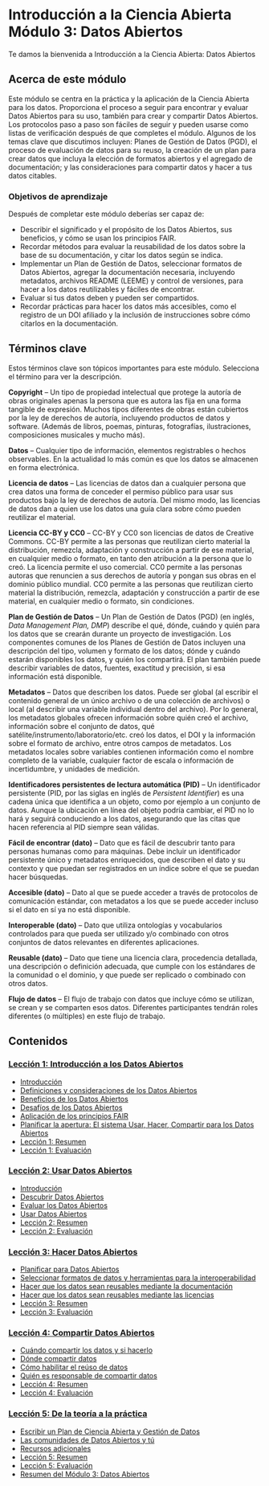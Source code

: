 # Introducción a la Ciencia Abierta Módulo 3: Datos Abiertos

Te damos la bienvenida a Introducción a la Ciencia Abierta: Datos Abiertos

## Acerca de este módulo

Este módulo se centra en la práctica y la aplicación de la Ciencia Abierta para los datos. Proporciona el proceso a seguir para encontrar y evaluar Datos Abiertos para su uso, también para crear y compartir Datos Abiertos. Los protocolos paso a paso son fáciles de seguir y pueden usarse como listas de verificación después de que completes el módulo. Algunos de los temas clave que discutimos incluyen: Planes de Gestión de Datos (PGD), el proceso de evaluación de datos para su reuso, la creación de un plan para crear datos que incluya la elección de formatos abiertos y el agregado de documentación; y las consideraciones para compartir datos y hacer a tus datos citables.

### Objetivos de aprendizaje

Después de completar este módulo deberías ser capaz de:

- Describir el significado y el propósito de los Datos Abiertos, sus beneficios, y cómo se usan los principios FAIR.
- Recordar métodos para evaluar la reusabilidad de los datos sobre la base de su documentación, y citar los datos según se indica.
- Implementar un Plan de Gestión de Datos, seleccionar formatos de Datos Abiertos, agregar la documentación necesaria, incluyendo metadatos, archivos README (LEEME) y control de versiones, para hacer a los datos reutilizables y fáciles de encontrar.
- Evaluar si tus datos deben y pueden ser compartidos.
- Recordar prácticas para hacer los datos más accesibles, como el registro de un DOI afiliado y la inclusión de instrucciones sobre cómo citarlos en la documentación.

## Términos clave

Estos términos clave son tópicos importantes para este módulo. Selecciona el término para ver la descripción.

**Copyright** – Un tipo de propiedad intelectual que protege la autoría de obras originales apenas la persona que es autora las fija en una forma tangible de expresión. Muchos tipos diferentes de obras están cubiertos por la ley de derechos de autoría, incluyendo productos de datos y software. (Además de libros, poemas, pinturas, fotografías, ilustraciones, composiciones musicales y mucho más).

**Datos** – Cualquier tipo de información, elementos registrables o hechos observables. En la actualidad lo más común es que los datos se almacenen en forma electrónica.

**Licencia de datos** – Las licencias de datos dan a cualquier persona que crea datos una forma de conceder el permiso público para usar sus productos bajo la ley de derechos de autoría. Del mismo modo, las licencias de datos dan a quien use los datos una guía clara sobre cómo pueden reutilizar el material.

**Licencia CC-BY y CC0** – CC-BY y CC0 son licencias de datos de Creative Commons. CC-BY permite a las personas que reutilizan cierto material la distribución, remezcla, adaptación y construcción a partir de ese material, en cualquier medio o formato, en tanto den atribución a la persona que lo creó. La licencia permite el uso comercial. CC0 permite a las personas autoras que renuncien a sus derechos de autoría y pongan sus obras en el dominio público mundial. CC0 permite a las personas que reutilizan cierto material la distribución, remezcla, adaptación y construcción a partir de ese material, en cualquier medio o formato, sin condiciones.

**Plan de Gestión de Datos** – Un Plan de Gestión de Datos (PGD) (en inglés, _Data Management Plan, DMP_) describe el qué, dónde, cuándo y quién para los datos que se crearán durante un proyecto de investigación. Los componentes comunes de los Planes de Gestión de Datos incluyen una descripción del tipo, volumen y formato de los datos; dónde y cuándo estarán disponibles los datos, y quién los compartirá. El plan también puede describir variables de datos, fuentes, exactitud y precisión, si esa información está disponible.

**Metadatos** – Datos que describen los datos. Puede ser global (al escribir el contenido general de un único archivo o de una colección de archivos) o local (al describir una variable individual dentro del archivo). Por lo general, los metadatos globales ofrecen información sobre quién creó el archivo, información sobre el conjunto de datos, qué satélite/instrumento/laboratorio/etc. creó los datos, el DOI y la información sobre el formato de archivo, entre otros campos de metadatos. Los metadatos locales sobre variables contienen información como el nombre completo de la variable, cualquier factor de escala o información de incertidumbre, y unidades de medición.

**Identificadores persistentes de lectura automática (PID)** – Un identificador persistente (PID, por las siglas en inglés de _Persistent Identifier_) es una cadena única que identifica a un objeto, como por ejemplo a un conjunto de datos. Aunque la ubicación en línea del objeto podría cambiar, el PID no lo hará y seguirá conduciendo a los datos, asegurando que las citas que hacen referencia al PID siempre sean válidas.

**Fácil de encontrar (dato)** – Dato que es fácil de descubrir tanto para personas humanas como para máquinas. Debe incluir un identificador persistente único y metadatos enriquecidos, que describen el dato y su contexto y que puedan ser registrados en un índice sobre el que se puedan hacer búsquedas.

**Accesible (dato)** – Dato al que se puede acceder a través de protocolos de comunicación estándar, con metadatos a los que se puede acceder incluso si el dato en sí ya no está disponible.

**Interoperable (dato)** – Dato que utiliza ontologías y vocabularios controlados para que pueda ser utilizado y/o combinado con otros conjuntos de datos relevantes en diferentes aplicaciones.

**Reusable (dato)** – Dato que tiene una licencia clara, procedencia detallada, una descripción o definición adecuada, que cumple con los estándares de la comunidad o el dominio, y que puede ser replicado o combinado con otros datos.

**Flujo de datos** – El flujo de trabajo con datos que incluye cómo se utilizan, se crean y se comparten esos datos. Diferentes participantes tendrán roles diferentes (o múltiples) en este flujo de trabajo.

## Contenidos

### [Lección 1: Introducción a los Datos Abiertos](./Lesson_1)

- [Introducción](./Lesson_1#introducci%C3%B3n)
- [Definiciones y consideraciones de los Datos Abiertos](./Lesson_1#definiciones-y-consideraciones-de-los-datos-abiertos)
- [Beneficios de los Datos Abiertos](./Lesson_1#beneficios-de-los-datos-abiertos)
- [Desafíos de los Datos Abiertos](./Lesson_1#desaf%C3%ADos-de-los-datos-abiertos)
- [Aplicación de los principios FAIR](./Lesson_1#aplicaci%C3%B3n-de-los-principios-fair)
- [Planificar la apertura: El sistema Usar, Hacer, Compartir para los Datos Abiertos](./Lesson_1#planificar-la-apertura-el-sistema-usar-hacer-compartir-para-los-datos-abiertos)
- [Lección 1: Resumen](./Lesson_1#lecci%C3%B3n-1-resumen)
- [Lección 1: Evaluación](./Lesson_1#lecci%C3%B3n-1-evaluaci%C3%B3n)

### [Lección 2: Usar Datos Abiertos](./Lesson_2)

- [Introducción](./Lesson_2#introducci%C3%B3n)
- [Descubrir Datos Abiertos](./Lesson_2#descubrir-datos-abiertos)
- [Evaluar los Datos Abiertos](./Lesson_2#evaluar-los-datos-abiertos)
- [Usar Datos Abiertos](./Lesson_2#usar-datos-abiertos)
- [Lección 2: Resumen](./Lesson_2#lecci%C3%B3n-2-resumen)
- [Lección 2: Evaluación](./Lesson_2#lecci%C3%B3n-2-evaluaci%C3%B3n)

### [Lección 3: Hacer Datos Abiertos](./Lesson_3)

- [Planificar para Datos Abiertos](./Lesson_3#planificar-para-datos-abiertos)
- [Seleccionar formatos de datos y herramientas para la interoperabilidad](./Lesson_3#seleccionar-formatos-de-datos-y-herramientas-para-interoperabilidad)
- [Hacer que los datos sean reusables mediante la documentación](./Lesson_3#hacer-que-los-datos-sean-reusables-mediante-la-documentaci%C3%B3n)
- [Hacer que los datos sean reusables mediante las licencias](./Lesson_3#hacer-que-los-datos-sean-reusables-mediante-las-licencias)
- [Lección 3: Resumen](./Lesson_3#lecci%C3%B3n-3-resumen)
- [Lección 3: Evaluación](./Lesson_3#lecci%C3%B3n-3-evaluaci%C3%B3n)

### [Lección 4: Compartir Datos Abiertos](./Lesson_4)

- [Cuándo compartir los datos y si hacerlo](./Lesson_4#cu%C3%A1ndo-compartir-los-datos-y-si-hacerlo)
- [Dónde compartir datos](./Lesson_4#d%C3%B3nde-compartir-datos)
- [Cómo habilitar el reúso de datos](./Lesson_4#c%C3%B3mo-habilitar-el-re%C3%BAso-de-datos)
- [Quién es responsable de compartir datos](./Lesson_4#qui%C3%A9n-es-responsable-de-compartir-datos)
- [Lección 4: Resumen](./Lesson_4#lecci%C3%B3n-4-resumen)
- [Lección 4: Evaluación](./Lesson_4#lecci%C3%B3n-4-evaluaci%C3%B3n)

### [Lección 5: De la teoría a la práctica](./Lesson_5)

- [Escribir un Plan de Ciencia Abierta y Gestión de Datos](./Lesson_5#escribir-un-plan-de-ciencia-abierta-y-gesti%C3%B3n-de-datos)
- [Las comunidades de Datos Abiertos y tú](./Lesson_5#las-comunidades-de-datos-abiertos-y-t%C3%BA)
- [Recursos adicionales](./Lesson_5#recursos-adicionales)
- [Lección 5: Resumen](./Lesson_5#lecci%C3%B3n-5-resumen)
- [Lección 5: Evaluación](./Lesson_5#lecci%C3%B3n-5-evaluaci%C3%B3n)
- [Resumen del Módulo 3: Datos Abiertos](./Lesson_5#resumen-del-m%C3%B3dulo-3-datos-abiertos)

